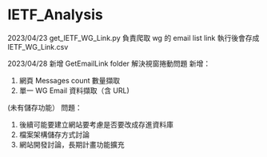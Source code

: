 ﻿# IETF_Analysis
2023/04/23
get_IETF_WG_Link.py 負責爬取 wg 的 email list link
執行後會存成 IETF_WG_Link.csv

2023/04/28
新增 GetEmailLink folder 
解決視窗捲動問題
新增：
1. 網頁 Messages count 數量擷取
2. 單一 WG Email 資料擷取（含 URL)

(未有儲存功能）
問題：
1. 後續可能要建立網站要考慮是否要改成存進資料庫
2. 檔案架構儲存方式討論
3. 網站開發討論，長期計畫功能擴充




 
